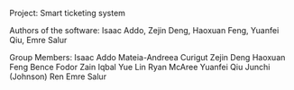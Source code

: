 Project:
Smart ticketing system

Authors of the software: 
Isaac Addo,
Zejin Deng,
Haoxuan Feng,
Yuanfei Qiu,
Emre Salur

Group Members:
Isaac Addo
Mateia-Andreea Curigut
Zejin Deng
Haoxuan Feng
Bence Fodor
Zain Iqbal
Yue Lin
Ryan McAree
Yuanfei Qiu
Junchi (Johnson) Ren
Emre Salur
